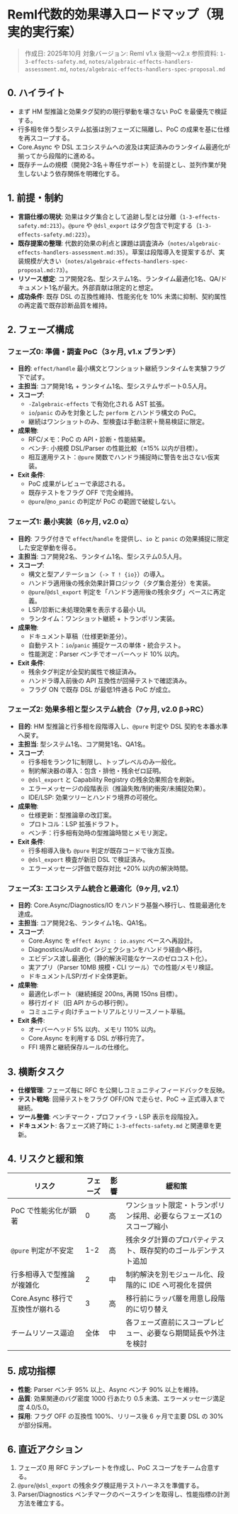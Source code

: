 # Reml代数的効果導入ロードマップ（現実的実行案）

> 作成日: 2025年10月
> 対象バージョン: Reml v1.x 後期〜v2.x
> 参照資料: `1-3-effects-safety.md`, `notes/algebraic-effects-handlers-assessment.md`, `notes/algebraic-effects-handlers-spec-proposal.md`

## 0. ハイライト
- まず HM 型推論と効果タグ契約の現行挙動を壊さない PoC を最優先で検証する。
- 行多相を伴う型システム拡張は別フェーズに隔離し、PoC の成果を基に仕様を再スコープする。
- Core.Async や DSL エコシステムへの波及は実証済みのランタイム最適化が揃ってから段階的に進める。
- 既存チームの規模（開発2-3名＋専任サポート）を前提とし、並列作業が発生しないよう依存関係を明確化する。

## 1. 前提・制約
- **言語仕様の現状**: 効果はタグ集合として追跡し型とは分離（`1-3-effects-safety.md:213`）。`@pure` や `@dsl_export` はタグ包含で判定する（`1-3-effects-safety.md:223`）。
- **既存提案の整理**: 代数的効果の利点と課題は調査済み（`notes/algebraic-effects-handlers-assessment.md:35`）。草案は段階導入を提案するが、実装規模が大きい（`notes/algebraic-effects-handlers-spec-proposal.md:73`）。
- **リソース想定**: コア開発2名、型システム1名、ランタイム最適化1名、QA/ドキュメント1名が最大。外部貢献は限定的と想定。
- **成功条件**: 既存 DSL の互換性維持、性能劣化を 10% 未満に抑制、契約属性の再定義で既存診断品質を維持。

## 2. フェーズ構成

### フェーズ0: 準備・調査 PoC（3ヶ月, v1.x ブランチ）
- **目的**: `effect/handle` 最小構文とワンショット継続ランタイムを実験フラグ下で試す。
- **主担当**: コア開発1名 + ランタイム1名、型システムサポート0.5人月。
- **スコープ**:
  - `-Zalgebraic-effects` で有効化される AST 拡張。
  - `io`/`panic` のみを対象とした `perform` とハンドラ構文の PoC。
  - 継続はワンショットのみ、型検査は手動注釈＋簡易検証に限定。
- **成果物**:
  - RFC/メモ：PoC の API・診断・性能結果。
  - ベンチ: 小規模 DSL/Parser の性能比較（±15% 以内が目標）。
  - 相互運用テスト：`@pure` 関数でハンドラ捕捉時に警告を出さない仮実装。
- **Exit 条件**:
  - PoC 成果がレビューで承認される。
  - 既存テストをフラグ OFF で完全維持。
  - `@pure`/`@no_panic` の判定が PoC の範囲で破綻しない。

### フェーズ1: 最小実装（6ヶ月, v2.0 α）
- **目的**: フラグ付きで `effect`/`handle` を提供し、`io` と `panic` の効果捕捉に限定した安定挙動を得る。
- **主担当**: コア開発2名、ランタイム1名、型システム0.5人月。
- **スコープ**:
  - 構文と型アノテーション（`-> T ! {io}`）の導入。
  - ハンドラ適用後の残余効果計算ロジック（タグ集合差分）を実装。
  - `@pure`/`@dsl_export` 判定を「ハンドラ適用後の残余タグ」ベースに再定義。
  - LSP/診断に未処理効果を表示する最小 UI。
  - ランタイム：ワンショット継続 + トランポリン実装。
- **成果物**:
  - ドキュメント草稿（仕様更新差分）。
  - 自動テスト：`io`/`panic` 捕捉ケースの単体・統合テスト。
  - 性能測定：Parser ベンチでオーバーヘッド 10% 以内。
- **Exit 条件**:
  - 残余タグ判定が全契約属性で検証済み。
  - ハンドラ導入前後の API 互換性が回帰テストで確認済み。
  - フラグ ON で既存 DSL が最低1件通る PoC が成立。

### フェーズ2: 効果多相と型システム統合（7ヶ月, v2.0 β→RC）
- **目的**: HM 型推論と行多相を段階導入し、`@pure` 判定や DSL 契約を本番水準へ戻す。
- **主担当**: 型システム1名、コア開発1名、QA1名。
- **スコープ**:
  - 行多相をランク1に制限し、トップレベルのみ一般化。
  - 制約解決器の導入：包含・排他・残余ゼロ証明。
  - `@dsl_export` と Capability Registry の残余効果照合を刷新。
  - エラーメッセージの段階表示（推論失敗/制約衝突/未捕捉効果）。
  - IDE/LSP: 効果ツリーとハンドラ境界の可視化。
- **成果物**:
  - 仕様更新：型推論章の改訂案。
  - プロトコル：LSP 拡張ドラフト。
  - ベンチ：行多相有効時の型推論時間とメモリ測定。
- **Exit 条件**:
  - 行多相導入後も `@pure` 判定が既存コードで後方互換。
  - `@dsl_export` 検査が新旧 DSL で検証済み。
  - エラーメッセージ評価で既存対比 +20% 以内の解決時間。

### フェーズ3: エコシステム統合と最適化（9ヶ月, v2.1）
- **目的**: Core.Async/Diagnostics/IO をハンドラ基盤へ移行し、性能最適化を達成。
- **主担当**: コア開発2名、ランタイム1名、QA1名。
- **スコープ**:
  - Core.Async を `effect Async : io.async` ベースへ再設計。
  - Diagnostics/Audit のインジェクションをハンドラ経由へ移行。
  - エビデンス渡し最適化（静的解決可能なケースのゼロコスト化）。
  - 実アプリ（Parser 10MB 規模・CLI ツール）での性能/メモリ検証。
  - ドキュメント/LSP/ガイド全体更新。
- **成果物**:
  - 最適化レポート（継続捕捉 200ns, 再開 150ns 目標）。
  - 移行ガイド（旧 API からの移行例）。
  - コミュニティ向けチュートリアルとリリースノート草稿。
- **Exit 条件**:
  - オーバーヘッド 5% 以内、メモリ 110% 以内。
  - Core.Async を利用する DSL が移行完了。
  - FFI 境界と継続保存ルールの仕様化。

## 3. 横断タスク
- **仕様管理**: フェーズ毎に RFC を公開しコミュニティフィードバックを反映。
- **テスト戦略**: 回帰テストをフラグ OFF/ON で走らせ、PoC → 正式導入まで継続。
- **ツール整備**: ベンチマーク・プロファイラ・LSP 表示を段階投入。
- **ドキュメント**: 各フェーズ終了時に `1-3-effects-safety.md` と関連章を更新。

## 4. リスクと緩和策
| リスク | フェーズ | 影響 | 緩和策 |
| --- | --- | --- | --- |
| PoC で性能劣化が顕著 | 0 | 高 | ワンショット限定・トランポリン採用、必要ならフェーズ1のスコープ縮小 |
| `@pure` 判定が不安定 | 1-2 | 高 | 残余タグ計算のプロパティテスト、既存契約のゴールデンテスト追加 |
| 行多相導入で型推論が複雑化 | 2 | 中 | 制約解決を別モジュール化、段階的に IDE へ可視化を提供 |
| Core.Async 移行で互換性が崩れる | 3 | 高 | 移行前にラッパ層を用意し段階的に切り替え |
| チームリソース逼迫 | 全体 | 中 | 各フェーズ直前にスコープレビュー、必要なら期間延長や外注を検討 |

## 5. 成功指標
- **性能**: Parser ベンチ 95% 以上、Async ベンチ 90% 以上を維持。
- **品質**: 効果関連のバグ密度 1000 行あたり 0.5 未満、エラーメッセージ満足度 4.0/5.0。
- **採用**: フラグ OFF の互換性 100%、リリース後 6 ヶ月で主要 DSL の 30% が部分採用。

## 6. 直近アクション
1. フェーズ0 用 RFC テンプレートを作成し、PoC スコープをチーム合意する。
2. `@pure`/`@dsl_export` の残余タグ検証用テストハーネスを準備する。
3. Parser/Diagnostics ベンチマークのベースラインを取得し、性能指標の計測方法を確立する。


